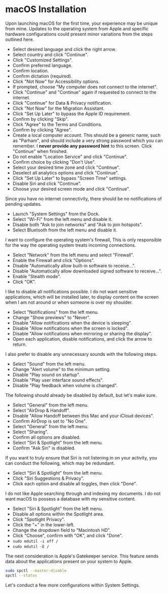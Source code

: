 # macOS Installation

Upon launching macOS for the first time, your experience may be unique from mine.
Updates to the operating system from Apple and specific hardware configurations
could present minor variations from the steps outlined here.

-   Select desired language and click the right arrow.
-   Select country and click "Continue".
-   Click "Customized Settings".
-   Confirm preferred language.
-   Confirm location.
-   Confirm dictation (required).
-   Click "Not Now" for Accessibility options.
-   If prompted, choose "My computer does not connect to the internet".
-   Click "Continue" and "Continue" again if requested to connect to the internet.
-   Click "Continue" for Data & Privacy notification.
-   Click "Not Now" for the Migration Assistant.
-   Click "Set Up Later" to bypass the Apple ID requirement.
-   Confirm by clicking "Skip".
-   Click "Agree" to the Terms and Conditions.
-   Confirm by clicking "Agree".
-   Create a local computer account. This should be a generic name, such as
    "Parham", and should include a very strong password which
    you can remember. I **never provide any password hint** to this screen. Click
    "Continue" when finished.
-   Do not enable "Location Service" and click "Continue".
-   Confirm choice by clicking "Don't Use".
-   Select your desired time zone and click "Continue".
-   Deselect all analytics options and click "Continue".
-   Click "Set Up Later" to bypass "Screen Time" settings.
-   Disable Siri and click "Continue".
-   Choose your desired screen mode and click "Continue".

Since you have no internet connectivity, there should be no notifications of pending updates.

-   Launch "System Settings" from the Dock.
-   Select "Wi-Fi" from the left menu and disable it.
-   Disable both "Ask to join networks" and "Ask to join hotspots".
-   Select Bluetooth from the left menu and disable it.

I want to configure the operating system's firewall, This is only responsible for the way the
operating system treats incoming connections.

-   Select "Network" from the left menu and select "Firewall".
-   Enable the Firewall and click "Options".
-   Disable "Automatically allow built-in software to receive...".
-   Disable "Automatically allow downloaded signed software to receive...".
-   Enable "Stealth mode".
-   Click "OK".

I like to disable all notifications possible. I do not want sensitive applications,
which will be installed later, to display content on the screen when I am not around or
when someone is over my shoulder.

-   Select "Notifications" from the left menu.
-   Change "Show previews" to "Never".
-   Disable "Allow notifications when the device is sleeping".
-   Disable "Allow notifications when the screen is locked".
-   Disable "Allow notifications when mirroring or sharing the display".
-   Open each application, disable notifications, and click the arrow to return.

I also prefer to disable any unnecessary sounds with the following steps.

-   Select "Sound" from the left menu.
-   Change "Alert volume" to the minimum setting.
-   Disable "Play sound on startup".
-   Disable "Play user interface sound effects".
-   Disable "Play feedback when volume is changed".

The following should already be disabled by default, but let's make sure.

-   Select "General" from the left menu.
-   Select "AirDrop & Handoff".
-   Disable "Allow Handoff between this Mac and your iCloud devices".
-   Confirm AirDrop is set to "No One".
-   Select "General" from the left menu.
-   Select "Sharing".
-   Confirm all options are disabled.
-   Select "Siri & Spotlight" from the left menu.
-   Confirm "Ask Siri" is disabled.

If you want to truly ensure that Siri is not listening in on your activity, you can conduct
the following, which may be redundant.

-   Select "Siri & Spotlight" from the left menu.
-   Click "Siri Suggestions & Privacy".
-   Click each option and disable all toggles, then click "Done".

I do not like Apple searching through and
indexing my documents. I do not want macOS to possess a database with my sensitive
content.

-   Select "Siri & Spotlight" from the left menu.
-   Disable all options within the Spotlight area.
-   Click "Spotlight Privacy".
-   Click the "+" in the lower-left.
-   Change the dropdown field to "Macintosh HD".
-   Click "Choose", confirm with "OK", and click "Done".
-   `sudo mdutil -i off /`
-   `sudo mdutil -E /`

The next consideration is Apple's Gatekeeper service. This feature sends data about
the applications present on your system to Apple.

```bash
sudo spctl --master-disable
spctl --status
```

Let's conduct a few more configurations within System Settings.
